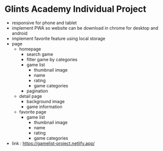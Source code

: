 # Glints Academy Individual Project

- responsive for phone and tablet
- implement PWA so website can be download in chrome for desktop and android
- implement favorite feature using local storage
- page
  - homepage
    - search game
    - filter game by categories
    - game list
      - thumbnail image
      - name
      - rating
      - game categories
    - pagination
  - detail page
    - background image
    - game information
  - favorite page
    - game list
      - thumbnail image
      - name
      - rating
      - game categories
- link : https://gamelist-project.netlify.app/
